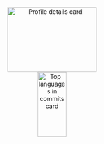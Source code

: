 <div align="center"> 
  <img alt="Profile details card" height="150px" width="64%" src="https://github-profile-summary-cards.vercel.app/api/cards/profile-details?username=Ishige99&theme=github_dark" />
  <img alt="Top languages in commits card" height="150px" width="36%" src="http://github-profile-summary-cards.vercel.app/api/cards/most-commit-language?username=Ishige99&theme=github_dark" />
</div>
